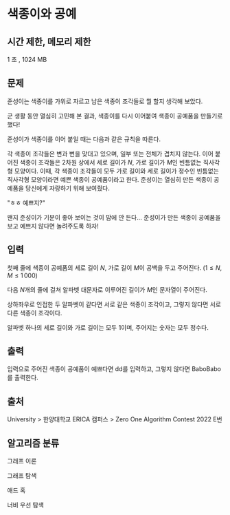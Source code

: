 # 색종이와 공예 
 
## 시간 제한, 메모리 제한
1 초	, 1024 MB	

## 문제
준성이는 색종이를 가위로 자르고 남은 색종이 조각들로 뭘 할지 생각해 보았다.

군 생활 동안 열심히 고민해 본 결과, 색종이를 다시 이어붙여 색종이 공예품을 만들기로 했다!

준성이가 색종이를 이어 붙일 때는 다음과 같은 규칙을 따른다.

각 색종이 조각들은 변과 변을 맞대고 있으며, 일부 또는 전체가 겹치지 않는다.
이어 붙어진 색종이 조각들은 2차원 상에서 세로 길이가 
$N$, 가로 길이가 
$M$인 빈틈없는 직사각형 모양이다.
이때, 각 색종이 조각들이 모두 가로 길이와 세로 길이가 정수인 빈틈없는 직사각형 모양이라면 예쁜 색종이 공예품이라고 한다.
준성이는 열심히 만든 색종이 공예품을 당신에게 자랑하기 위해 보여줬다.

"ㅎㅎ 예쁘지?"

왠지 준성이가 기분이 좋아 보이는 것이 맘에 안 든다... 준성이가 만든 색종이 공예품을 보고 예쁘지 않다면 놀려주도록 하자!

## 입력
첫째 줄에 색종이 공예품의 세로 길이 
$N$, 가로 길이 
$M$이 공백을 두고 주어진다. 
$(1 \leq N,M \leq 1\,000)$ 

다음 
$N$개의 줄에 걸쳐 알파벳 대문자로 이루어진 길이가 
$M$인 문자열이 주어진다.

상하좌우로 인접한 두 알파벳이 같다면 서로 같은 색종이 조각이고, 그렇지 않다면 서로 다른 색종이 조각이다.

알파벳 하나의 세로 길이와 가로 길이는 모두 
$1$이며, 주어지는 숫자는 모두 정수다.

## 출력
입력으로 주어진 색종이 공예품이 예쁘다면 dd를 입력하고, 그렇지 않다면 BaboBabo를 출력한다.

## 출처
University > 한양대학교 ERICA 캠퍼스 > Zero One Algorithm Contest 2022 E번

## 알고리즘 분류
그래프 이론

그래프 탐색

애드 혹

너비 우선 탐색
